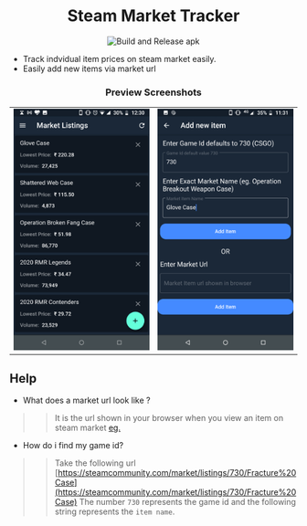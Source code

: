 <h1 align="center">Steam Market Tracker</h1>

<p align="center">
    <img src="https://github.com/alandsilva26/steam-market-tracker-flutter/workflows/Flutter%20build%20and%20deploy%20artifacts/badge.svg" alt="Build and Release apk"/>
</p>

* Track indvidual item prices on steam market easily.
* Easily add new items via market url

<h3 align="center">Preview Screenshots</h3>
<table>
<tr>
    <td>
        <img src="./media/home-v2.png" />
    </td>
    <td>
        <img src="./media/form-with-entry.png" />
    </td>
</tr>
</table>


## Help
* What does a market url look like ?
>> It is the url shown in your browser when you view an item on steam market [eg.](https://steamcommunity.com/market/listings/730/%E2%98%85%20Huntsman%20Knife%20%7C%20Crimson%20Web%20(Factory%20New))
* How do i find my game id?
>> Take the following url [https://steamcommunity.com/market/listings/730/Fracture%20Case](https://steamcommunity.com/market/listings/730/Fracture%20Case)
>> The number `730` represents the game id and the following string represents the `item name`.
